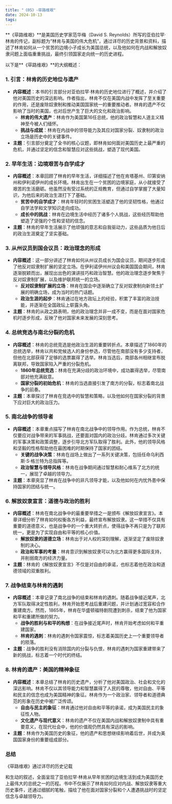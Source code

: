 ```yaml
---
title: "《05》-荜路维艰"
date: 2024-10-13
tags: 
---
```

**《荜路维艰》**是美国历史学家范华梅（David S. Reynolds）所写的亚伯拉罕·林肯的传记，副标题为“林肯与美国的伟大危机”，通过详尽的历史背景和资料，描述了林肯如何从一个贫苦的边境小子成长为美国总统，以及他如何在内战和解放奴隶问题上面临重重挑战，最终引领国家走向统一的历史进程。

以下是**《荜路维艰》**的大纲概述：

### 1. **引言：林肯的历史地位与遗产**
- **内容概述**：本书的引言部分对亚伯拉罕·林肯的历史地位进行了概述，并介绍了他对美国历史的深远影响。作者指出，林肯不仅在美国内战中发挥了至关重要的作用，还是废除奴隶制和推动美国国家统一的重要推动者。林肯的遗产不仅影响了当时的美国，也对后世产生了巨大的文化和政治影响。
  - **林肯的伟大遗产**：林肯作为美国第16任总统，他的政治智慧和人道主义精神至今被人们缅怀。
  - **挑战与成就**：林肯在内战中的领导能力及其应对国家分裂、奴隶制的政治立场是历史中的关键事件。
- **主题**：引言部分奠定了全书的核心议题，即林肯如何面对美国历史上最严重的危机，并通过坚定的信念和智慧应对这些挑战，塑造了现代美国。

### 2. **早年生活：边境艰苦与自学成才**
- **内容概述**：本章回顾了林肯的早年生活，详细描述了他在肯塔基州、印第安纳州和伊利诺伊州的成长环境。林肯出生在一个贫困的边境家庭，从小就接受了艰苦的生活磨砺。他虽然没有受过系统的正规教育，但通过自学掌握了大量知识，为他后来的政治生涯打下了基础。
  - **贫苦中的自学成才**：林肯年轻时的贫困生活塑造了他的坚韧性格，他通过自学法学和文学知识走向成功。
  - **成长中的挑战**：林肯在边境生活中经历了诸多个人挑战，这些经历帮助他塑造了坚强的个性和坚韧的信念。
- **主题**：林肯的早年生活展示了他顽强的意志和自我驱动力，这些品质为他日后的政治生涯奠定了坚实基础。

### 3. **从州议员到国会议员：政治理念的形成**
- **内容概述**：这一部分讲述了林肯如何从州议员成长为国会议员，期间逐步形成了他反对奴隶制扩展的坚定立场。在伊利诺伊州州议会和美国国会期间，林肯逐渐脱颖而出，展现出出色的演讲技巧和政治智慧。他的政治理念逐步聚焦于反对奴隶制扩展，以及维护联邦统一的立场。
  - **反对奴隶制扩展的立场**：林肯在国会中逐渐确立了反对奴隶制向新领土扩展的明确立场，成为当时的热门话题。
  - **政治生涯的起步**：林肯通过在地方政坛上的经验，积累了丰富的政治技能，并逐渐在全国政坛上崭露头角。
- **主题**：林肯的从政之路表明，他的政治理念并非一成不变，而是在面对国家危机时逐步形成，反映了他对国家未来发展的深刻思考。

### 4. **总统竞选与南北分裂的危机**
- **内容概述**：林肯的总统竞选是他政治生涯的重要转折点。本章描述了1860年的总统选举，林肯以共和党候选人的身份参选，尽管他在南部没有多少支持者，但他在北部获得了足够的选票赢得了选举。林肯当选后，南部各州相继宣布脱离联邦，导致国家陷入严重的分裂危机。
  - **1860年总统竞选**：林肯在充满分歧的政治环境中，成功赢得选举，尽管南部对他充满敌意。
  - **国家分裂的初始危机**：林肯的当选直接引发了南方的分裂，标志着南北战争的前奏。
- **主题**：本章探讨了林肯在竞选中的智慧和策略，以及他如何在国家分裂的背景下应对巨大的政治压力。

### 5. **南北战争的领导者**
- **内容概述**：本章重点描写了林肯在南北战争中的领导作用。作为总统，林肯不仅要应对战争带来的军事挑战，还要面对国内的政治分歧。林肯通过多次关键的军事决策和政策调整，逐步引导北方军队取得了胜利。此外，他的领导风格和坚毅的性格帮助他在最困难的时期保持了国家的团结。
  - **关键的战争决策**：林肯在战场上做出了一系列关键决策，包括任命乌利西斯·S·格兰特为总指挥等。
  - **政治智慧与领导风格**：林肯在战争期间通过智慧和耐心维系了北方的统一，展现了卓越的领导力。
- **主题**：本章突显了林肯在战争中的非凡领导才能，以及他如何在内忧外患中保持国家的团结与统一。

### 6. **解放奴隶宣言：道德与政治的胜利**
- **内容概述**：林肯在南北战争中的最重要举措之一是颁布《解放奴隶宣言》。本章详细分析了林肯如何权衡各方利益，最终宣布解放奴隶。这一举措不仅具有重要的道德意义，也是战争中的一个重大转折点，使得战争不再只是为了联邦统一，更是为了实现自由和平等的核心价值。
  - **解放奴隶的道德立场**：林肯出于对人权的深刻理解，逐渐坚定了废除奴隶制的决心。
  - **政治和军事的考量**：林肯意识到解放奴隶可以为北方赢得更多国际支持，并削弱南方的经济力量。
- **主题**：林肯的《解放奴隶宣言》不仅是对自由的承诺，也标志着他在政治和道德领域的双重胜利。

### 7. **战争结束与林肯的遇刺**
- **内容概述**：本章记录了南北战争的结束和林肯的遇刺。随着战争接近尾声，北方军队取得决定性胜利，林肯开始思考战后重建问题，并计划通过宽容和合作重建南方。然而，1865年，林肯在华盛顿福特剧院遭到刺杀，结束了他为国家和平和重建所做的努力。
  - **战争的胜利与和平的构想**：在战争接近尾声时，林肯开始考虑如何和平重建国家。
  - **林肯的遇刺**：林肯的遇刺令国家震惊，标志着美国历史上一个重要领导者的陨落。
- **主题**：战争的胜利没有消除国内的分裂与仇恨，林肯的遇刺为国家重建带来了新的挑战，标志着一个时代的终结。

### 8. **林肯的遗产：美国的精神象征**
- **内容概述**：本章总结了林肯的历史遗产，分析了他对美国政治、社会和文化的深远影响。林肯不仅以其领导能力和智慧赢得了人民的尊敬，他对自由、平等和民主的信念也成为美国精神的象征。林肯作为一个政治家、领导者和道德典范的形象在历史中被广泛传颂。
  - **自由与民主的象征**：林肯通过他对自由和平等的承诺，成为美国民主的象征性人物。
  - **文化遗产与现代意义**：林肯的遗产不仅在美国内战和解放奴隶制中具有重要意义，在现代社会中，他的价值观仍然具有深远的影响。
- **主题**：林肯作为美国历史的象征，他的遗产和思想继续影响着后世，并成为美国国家身份的重要组成部分。

### **总结**
《荜路维艰》通过详尽的历史记载

和生动的叙述，全面呈现了亚伯拉罕·林肯从早年贫困的边境生活到成为美国历史上最伟大的总统之一的历程。书中不仅展示了林肯如何应对内战、解放奴隶等重大历史事件，还通过细腻的笔触，描绘了他在面对国家分裂和个人遭遇挑战时的坚定信念与卓越领导力。
